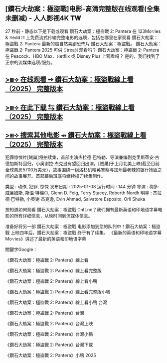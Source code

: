 ## [鑽石大劫案：極盜戰]电影-高清完整版在线观看(全集未删减) - 人人影视4K 𝐓𝐖

27 秒前 - 静态以下是下载或观看 鑽石大劫案：極盜戰 2: Pantera 在 123Mo𝚟ies & 𝚁edd𝙸t 上免费流式传输完整电影的选项，包括在哪里在家观看 鑽石大劫案：極盜戰 2: Pantera 最新的超自然喜剧恐怖片 鑽石大劫案：極盜戰。 鑽石大劫案：極盜戰 2: Pantera 2025 可供 𝚂trea𝙼 观看吗？ 鑽石大劫案：極盜戰 2: Pantera 在 Peacock、HBO Max、𝙽etflix 或 Disney Plus 上观看吗？ 是的，我们找到了正宗的流媒体选项/服务。

## [>⧆⟢ 在线观看 ➺ 鑽石大劫案：極盜戰線上看（2025） 完整版本](https://t.co/YVxbfr5vF2)

## [>⧆⟢ 在此下载 ⇆ 鑽石大劫案：極盜戰線上看（2025） 完整版本](https://bit.ly/3CWVfni)

## [>⧆⟢ 搜索其他电影 ⇴ 鑽石大劫案：極盜戰線上看（2025） 完整版本](https://t.co/YVxbfr5vF2)

犯罪惊悚片[贼巢]将拍续集，首部主演杰拉德·巴特勒、导演兼编剧克里斯蒂安·古德加斯特回归，小奥谢拉·杰克逊有望回归出演。[贼巢]于上月北美上映(截至目前全球票房5700万美元），故事围绕一组洛杉矶精英警察与加州最老辣的银行抢匪之间的故事展开。首部幕后班底将继续操刀续集制作。

类型 : 动作, 犯罪, 惊悚
发布日期 : 2025-01-08
运行时间 : 144 分钟
导演 : 梅多·威廉姆斯, 斯温·特梅尔, Glenn D. Feig, Terry Stacey, Roberth Nordh
明星 : 杰拉德·巴特勒, 小奥谢·杰克逊, Evin Ahmad, Salvatore Esposito, Orli Shuka

想知道如何观看 鑽石大劫案：極盜戰 𝙾nl𝚒ne？我们拥有最新英语和印地语字幕电影的所有详细信息，从映时间到流媒体信息。

准备好将另一部 鑽石大劫案：極盜戰 电影添加到您的队列中！鑽石大劫案：極盜戰 上映四年后，鑽石大劫案：極盜戰 终于有了续集。 《最新的英语和印地语字幕 Mo𝚟ies》讲述了最新的英语和印地语字幕

關鍵字Google：

《鑽石大劫案：極盜戰 2: Pantera》線上看

《鑽石大劫案：極盜戰 2: Pantera》線上看完整版

《鑽石大劫案：極盜戰 2: Pantera》線上看小鴨

《鑽石大劫案：極盜戰 2: Pantera》線上看完整版小鴨

《鑽石大劫案：極盜戰 2: Pantera》線上看小鴨 台灣

《鑽石大劫案：極盜戰 2: Pantera》台灣

《鑽石大劫案：極盜戰 2: Pantera》台灣上映

《鑽石大劫案：極盜戰 2: Pantera》台灣小鴨

《鑽石大劫案：極盜戰 2: Pantera》台灣下載

《鑽石大劫案：極盜戰 2: Pantera》小鴨 2025
